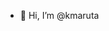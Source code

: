 - 👋 Hi, I’m @kmaruta

<!---
kmaruta/kmaruta is a ✨ special ✨ repository because its `README.md` (this file) appears on your GitHub profile.
You can click the Preview link to take a look at your changes.
--->
